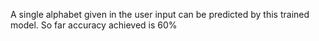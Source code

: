 A single alphabet given in the user input can be predicted by this trained model.
So far accuracy achieved is 60%
